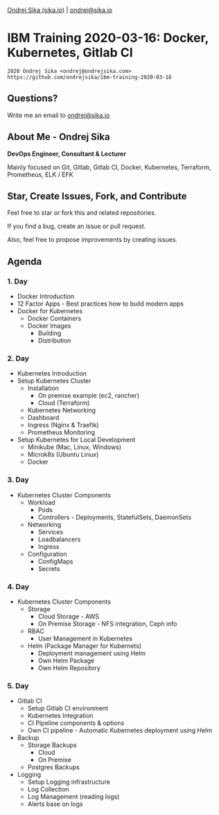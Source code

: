 [Ondrej Sika (sika.io)](https://sika.io) | <ondrej@sika.io>

# IBM Training 2020-03-16: Docker, Kubernetes, Gitlab CI

    2020 Ondrej Sika <ondrej@ondrejsika.com>
    https://github.com/ondrejsika/ibm-training-2020-03-16


## Questions?

Write me an email to <ondrej@sika.io>


## About Me - Ondrej Sika

__DevOps Engineer, Consultant & Lecturer__

Mainly focused on Git, Gitlab, Gitlab CI, Docker, Kubernetes, Terraform, Prometheus, ELK / EFK

## Star, Create Issues, Fork, and Contribute

Feel free to star or fork this and related repositories.

If you find a bug, create an issue or pull request.

Also, feel free to propose improvements by creating issues.


## Agenda

### 1. Day

- Docker Introduction
- 12 Factor Apps - Best practices how to build modern apps
- Docker for Kubernetes
  - Docker Containers
  - Docker Images
      - Building
      - Distribution


### 2. Day

- Kubernetes Introduction
- Setup Kubernetes Cluster
  - Installation
    - On premise example (ec2, rancher)
    - Cloud (Terraform)
  - Kubernetes Networking
  - Dashboard
  - Ingress (Nginx & Traefik)
  - Prometheus Monitoring
- Setup Kubernetes for Local Development
    - Minikube (Mac, Linux, Windows)
    - Microk8s (Ubuntu Linux)
    - Docker


### 3. Day

- Kubernetes Cluster Components
  - Workload
    - Pods
    - Controllers - Deployments, StatefulSets, DaemonSets
  - Networking
    - Services
    - Loadbalancers
    - Ingress
  - Configuration
    - ConfigMaps
    - Secrets


### 4. Day

- Kubernetes Cluster Components
  - Storage
    - Cloud Storage - AWS
    - On Premise Storage - NFS integration, Ceph info
  - RBAC
    - User Management in Kubernetes
  - Helm (Package Manager for Kubernets)
    - Deployment management using Helm
    - Own Helm Package
    - Own Helm Repository


### 5. Day

- Gitlab CI
  - Setup Gitlab CI environment
  - Kubernetes Integration
  - CI Pipeline components & options
  - Own CI pipeline - Automatic Kubernetes deployment using Helm
- Backup
  - Storage Backups
    - Cloud
    - On Premise
  - Postgres Backups
- Logging
  - Setup Logging infrastructure
  - Log Collection
  - Log Management (reading logs)
  - Alerts base on logs
